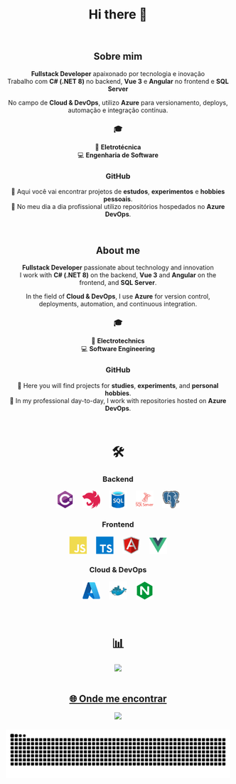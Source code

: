<h1 align="center">Hi there 👋</h1>

<br>

<div align="center">
  
  <h2> Sobre mim</h2>
  <p>
    <div><strong> Fullstack Developer</strong> apaixonado por tecnologia e inovação</div>
    <div>
      Trabalho com <strong>C# (.NET 8)</strong> no backend, <strong>Vue 3</strong> e <strong>Angular</strong> no frontend e <strong>SQL Server</strong> 
    </div>
  </p>

  <p>
    No campo de <strong>Cloud & DevOps</strong>, utilizo <strong>Azure</strong> para versionamento, deploys, automação e integração contínua.  
  </p>

  <h3>🎓</h3>
  <p>
    🔌 <strong>Eletrotécnica</strong><br>
    💻 <strong>Engenharia de Software</strong>
  </p>

  <h3>GitHub</h3>
  <p>
    <div>🚀 Aqui você vai encontrar projetos de <strong>estudos</strong>, <strong>experimentos</strong> e <strong>hobbies pessoais</strong>.</div>
    <div>📂 No meu dia a dia profissional utilizo repositórios hospedados no <strong>Azure DevOps</strong>.</div>
  </p>

  <br>

  <h2>About me</h2>
  <p>
    <div><strong>Fullstack Developer</strong> passionate about technology and innovation</div>
    <div>
      I work with <strong>C# (.NET 8)</strong> on the backend, <strong>Vue 3</strong> and <strong>Angular</strong> on the frontend, and <strong>SQL Server</strong>. 
    </div>
  </p>

  <p>
    In the field of <strong>Cloud & DevOps</strong>, I use <strong>Azure</strong> for version control, deployments, automation, and continuous integration.  
  </p>

  <h3>🎓</h3>
  <p>
    🔌 <strong>Electrotechnics</strong><br>
    💻 <strong>Software Engineering</strong>
  </p>

  <h3>GitHub</h3>
  <p>
    <div>🚀 Here you will find projects for <strong>studies</strong>, <strong>experiments</strong>, and <strong>personal hobbies</strong>.</div>
    <div>📂 In my professional day-to-day, I work with repositories hosted on <strong>Azure DevOps</strong>.</div>
  </p>
  
</div>

<br>

<h1 align="center">🛠️</h1>

<div align="center" style="margin: 20px 0;">

  <h3>Backend</h3>
<div>
  <img alt="Csharp" height="40" src="https://raw.githubusercontent.com/devicons/devicon/master/icons/csharp/csharp-original.svg">
  &nbsp;&nbsp;&nbsp;
  <img alt="NestJS" height="40" src="https://raw.githubusercontent.com/devicons/devicon/master/icons/nestjs/nestjs-original.svg">
  &nbsp;&nbsp;&nbsp;
  <img alt="SQL" height="40" src="https://raw.githubusercontent.com/devicons/devicon/master/icons/azuresqldatabase/azuresqldatabase-original.svg">
  &nbsp;&nbsp;&nbsp;
  <img alt="SQL Server" height="40" src="https://raw.githubusercontent.com/devicons/devicon/master/icons/microsoftsqlserver/microsoftsqlserver-plain-wordmark.svg">
  &nbsp;&nbsp;&nbsp;
  <img alt="PostgreSQL" height="40" src="https://raw.githubusercontent.com/devicons/devicon/master/icons/postgresql/postgresql-original.svg">
</div>
 
<h3>Frontend</h3>
<div>
  <img alt="JavaScript" height="40" src="https://raw.githubusercontent.com/devicons/devicon/master/icons/javascript/javascript-plain.svg">
  &nbsp;&nbsp;&nbsp;
  <img alt="TypeScript" height="40" src="https://raw.githubusercontent.com/devicons/devicon/master/icons/typescript/typescript-plain.svg">
  &nbsp;&nbsp;&nbsp;
  <img alt="Angular" height="40" src="https://raw.githubusercontent.com/devicons/devicon/master/icons/angularjs/angularjs-original.svg">
  &nbsp;&nbsp;&nbsp;
  <img alt="Vue" height="40" src="https://raw.githubusercontent.com/devicons/devicon/master/icons/vuejs/vuejs-original.svg">
</div>

<h3>Cloud & DevOps</h3>
<div>
  <img alt="Azure" height="40" src="https://raw.githubusercontent.com/devicons/devicon/master/icons/azure/azure-original.svg">
  &nbsp;&nbsp;&nbsp;
  <img alt="Docker" height="40" src="https://raw.githubusercontent.com/devicons/devicon/master/icons/docker/docker-original.svg">
  &nbsp;&nbsp;&nbsp;
  <img alt="Nginx" height="40" src="https://raw.githubusercontent.com/devicons/devicon/master/icons/nginx/nginx-original.svg">
</div>

</div>

<br>

<h1 align="center">📊</h1>

<div align="center">
  <a href="https://github.com/mauknabbenofficial">
  <img height="180em" src="https://github-readme-stats.vercel.app/api/top-langs/?username=mauknabbenofficial&layout=compact&langs_count=7&theme=dracula"/>
</div>

<br>

<h2 align="center">🌐 Onde me encontrar</h2>

<div align="center">
<a href="https://www.linkedin.com/public-profile/settings?lipi=urn%3Ali%3Apage%3Ad_flagship3_profile_self_edit_contact-info%3BCHvSPacES0qGyU3Zwew1TQ%3D%3D" target="_blank"><img src="https://img.shields.io/badge/-LinkedIn-%230077B5?style=for-the-badge&logo=linkedin&logoColor=white" target="_blank"></a>
</div>


<div align="center" style="margin: 20px 0;">
  <img src="https://raw.githubusercontent.com/mauknabbenofficial/mauknabbenofficial/output/github-contribution-grid-snake.svg" alt="Snake animation"/>
</div>

